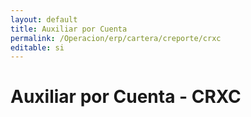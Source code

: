 ```yaml
---
layout: default
title: Auxiliar por Cuenta
permalink: /Operacion/erp/cartera/creporte/crxc
editable: si
---
```

 
# Auxiliar por Cuenta - CRXC  

